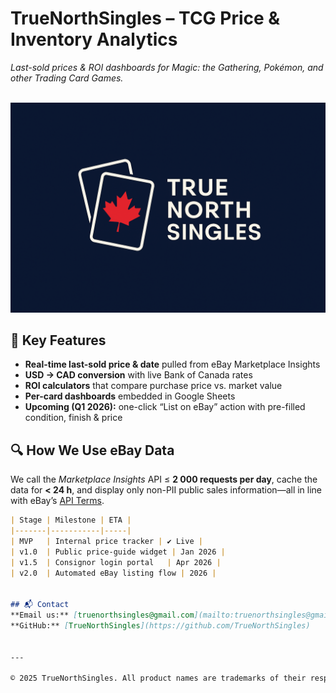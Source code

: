 # TrueNorthSingles – TCG Price & Inventory Analytics
_Last-sold prices & ROI dashboards for Magic: the Gathering, Pokémon, and other Trading Card Games._

<br>![Banner](banner.png)<br>

## 🚀 Key Features
- **Real-time last-sold price & date** pulled from eBay Marketplace Insights  
- **USD → CAD conversion** with live Bank of Canada rates  
- **ROI calculators** that compare purchase price vs. market value  
- **Per-card dashboards** embedded in Google Sheets  
- **Upcoming (Q1 2026):** one-click “List on eBay” action with pre-filled condition, finish & price

## 🔍 How We Use eBay Data
We call the *Marketplace Insights* API ≤ **2 000 requests per day**, cache the data for **< 24 h**, and display only non-PII public sales information—all in line with eBay’s [API Terms](https://developer.ebay.com/api-docs/static/versioning.html).

```markdown
| Stage | Milestone | ETA |
|-------|-----------|-----|
| MVP   | Internal price tracker | ✔️ Live |
| v1.0  | Public price-guide widget | Jan 2026 |
| v1.5  | Consignor login portal   | Apr 2026 |
| v2.0  | Automated eBay listing flow | 2026 |


## 📬 Contact
**Email us:** [truenorthsingles@gmail.com](mailto:truenorthsingles@gmail.com)  
**GitHub:** [TrueNorthSingles](https://github.com/TrueNorthSingles)


---

© 2025 TrueNorthSingles. All product names are trademarks of their respective owners.
